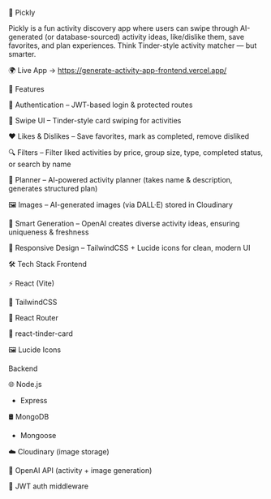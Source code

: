 📌 Pickly

Pickly is a fun activity discovery app where users can swipe through AI-generated (or database-sourced) activity ideas, like/dislike them, save favorites, and plan experiences. Think Tinder-style activity matcher — but smarter.

🌍 Live App → https://generate-activity-app-frontend.vercel.app/

🚀 Features

🔐 Authentication – JWT-based login & protected routes

🎴 Swipe UI – Tinder-style card swiping for activities

❤️ Likes & Dislikes – Save favorites, mark as completed, remove disliked

🔍 Filters – Filter liked activities by price, group size, type, completed status, or search by name

📅 Planner – AI-powered activity planner (takes name & description, generates structured plan)

🖼️ Images – AI-generated images (via DALL·E) stored in Cloudinary

🤖 Smart Generation – OpenAI creates diverse activity ideas, ensuring uniqueness & freshness

📱 Responsive Design – TailwindCSS + Lucide icons for clean, modern UI

🛠️ Tech Stack
Frontend

⚡ React (Vite)

🎨 TailwindCSS

🧭 React Router

🎴 react-tinder-card

🖼️ Lucide Icons

Backend

🌐 Node.js
 + Express

🛢️ MongoDB
 + Mongoose

☁️ Cloudinary
 (image storage)

🤖 OpenAI API
 (activity + image generation)

🔑 JWT auth middleware
